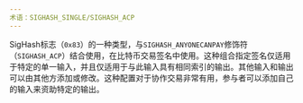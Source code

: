 ```yaml
---
术语：SIGHASH_SINGLE/SIGHASH_ACP
---
```


SigHash标志（`0x83`）的一种类型，与`SIGHASH_ANYONECANPAY`修饰符（`SIGHASH_ACP`）结合使用，在比特币交易签名中使用。这种组合指定签名仅适用于特定的单一输入，并且仅适用于与此输入具有相同索引的输出。其他输入和输出可以由其他方添加或修改。这种配置对于协作交易非常有用，参与者可以添加自己的输入来资助特定的输出。